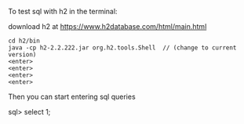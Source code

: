 To test sql with h2 in the terminal:

download h2 at https://www.h2database.com/html/main.html


    cd h2/bin
    java -cp h2-2.2.222.jar org.h2.tools.Shell  // (change to current version)
    <enter>
    <enter>
    <enter>
    <enter>

Then you can start entering sql queries

sql> select 1;